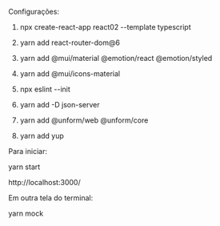 Configurações: 

1) npx create-react-app react02 --template typescript

2) yarn add react-router-dom@6

3) yarn add @mui/material @emotion/react @emotion/styled

4) yarn add @mui/icons-material

5) npx eslint --init

6) yarn add -D json-server

7)  yarn add @unform/web @unform/core

8) yarn add yup


Para iniciar:

yarn start

http://localhost:3000/


Em outra tela do terminal:

yarn mock
